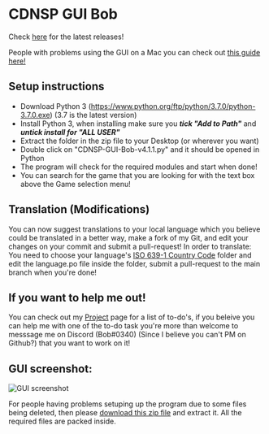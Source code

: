 # CDNSP GUI Bob
Check [here](https://github.com/Bob123a1/CDNSP-GUI/releases) for the latest releases!

People with problems using the GUI on a Mac you can check out [this guide here!](https://github.com/Bob123a1/CDNSP-GUI/wiki/Step-by-step-setup-guide-(bug-fixes)-for-Mac-users)

## Setup instructions
* Download Python 3 (https://www.python.org/ftp/python/3.7.0/python-3.7.0.exe) (3.7 is the latest version)
* Install Python 3, when installing make sure you ***tick "Add to Path"*** and ***untick install for "ALL USER"*** 
* Extract the folder in the zip file to your Desktop (or wherever you want)
* Double click on "CDNSP-GUI-Bob-v4.1.1.py" and it should be opened in Python
* The program will check for the required modules and start when done!
* You can search for the game that you are looking for with the text box above the Game selection menu! 


## Translation (Modifications)
You can now suggest translations to your local language which you believe could be translated in a better way, make a fork of my Git, and edit your changes on your commit and submit a pull-request! 
In order to translate: You need to choose your language's [ISO 639-1 Country Code](https://en.wikipedia.org/wiki/List_of_ISO_639-1_codes) folder and edit the language.po file inside the folder, submit a pull-request to the main branch when you're done!


## If you want to help me out!
You can check out my [Project](https://github.com/Bob123a1/CDNSP-GUI/projects) page for a list of to-do's, if you beleive you can help me with one of the to-do task you're more than welcome to messsage me on Discord (Bob#0340) (Since I believe you can't PM on Github?) that you want to work on it!

## GUI screenshot:
![GUI screenshot](https://github.com/Bob123a1/CDNSP-GUI/raw/master/cdnsp_gui_bob_v6.0.2_ss.png)

For people having problems setuping up the program due to some files being deleted, then please [download this zip file](https://github.com/Bob123a1/CDNSP-GUI/releases/download/v6.0.2/CDNSP-GUI-Bob-v6.0.2.zip) and extract it. All the required files are packed inside.
